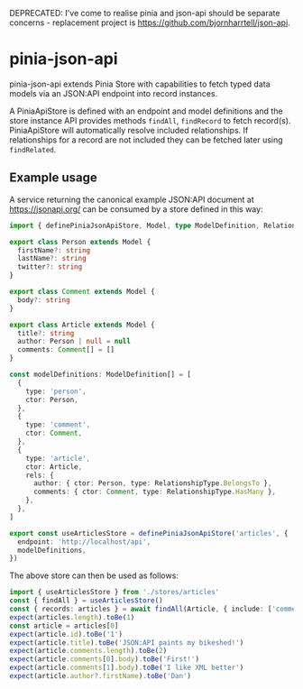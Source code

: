 DEPRECATED: I've come to realise pinia and json-api should be separate concerns - replacement project is https://github.com/bjornharrtell/json-api.

# pinia-json-api

pinia-json-api extends Pinia Store with capabilities to fetch typed data models via an JSON:API endpoint into record instances.

A PiniaApiStore is defined with an endpoint and model definitions and the store instance API provides methods `findAll`, `findRecord` to fetch record(s). PiniaApiStore will automatically resolve included relationships. If relationships for a record are not included they can be fetched later using `findRelated`.

## Example usage

A service returning the canonical example JSON:API document at https://jsonapi.org/ can be consumed by a store defined in this way:

```ts
import { definePiniaJsonApiStore, Model, type ModelDefinition, RelationshipType } from 'pinia-json-api'

export class Person extends Model {
  firstName?: string
  lastName?: string
  twitter?: string
}

export class Comment extends Model {
  body?: string
}

export class Article extends Model {
  title?: string
  author: Person | null = null
  comments: Comment[] = []
}

const modelDefinitions: ModelDefinition[] = [
  {
    type: 'person',
    ctor: Person,
  },
  {
    type: 'comment',
    ctor: Comment,
  },
  {
    type: 'article',
    ctor: Article,
    rels: {
      author: { ctor: Person, type: RelationshipType.BelongsTo },
      comments: { ctor: Comment, type: RelationshipType.HasMany },
    },
  },
]

export const useArticlesStore = definePiniaJsonApiStore('articles', {
  endpoint: 'http://localhost/api',
  modelDefinitions,
})
```

The above store can then be used as follows:

```ts
import { useArticlesStore } from './stores/articles'
const { findAll } = useArticlesStore()
const { records: articles } = await findAll(Article, { include: ['comments', 'author'] })
expect(articles.length).toBe(1)
const article = articles[0]
expect(article.id).toBe('1')
expect(article.title).toBe('JSON:API paints my bikeshed!')
expect(article.comments.length).toBe(2)
expect(article.comments[0].body).toBe('First!')
expect(article.comments[1].body).toBe('I like XML better')
expect(article.author?.firstName).toBe('Dan')
```
